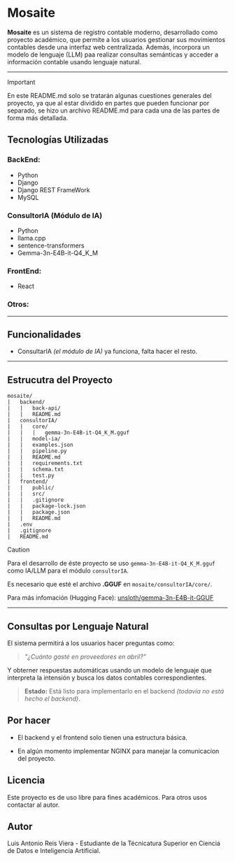 # Mosaite

**Mosaite** es un sistema de registro contable moderno, desarrollado como proyecto académico, que permite a los usuarios gestionar sus movimientos contables desde una interfaz web centralizada. Además, incorpora un modelo de lenguaje (LLM) paa realizar consultas semánticas y acceder a información contable usando lenguaje natural.

---

>[!IMPORTANT]
> En este README.md solo se tratarán algunas cuestiones generales del proyecto, ya que al estar dividido en partes que pueden funcionar por separado, se hizo un archivo README.md para cada una de las partes de forma más detallada.

## Tecnologías Utilizadas

### BackEnd:

- Python 
- Django 
- Django REST FrameWork
- MySQL

### ConsultorIA (Módulo de IA)

- Python
- llama.cpp
- sentence-transformers
- Gemma-3n-E4B-it-Q4_K_M

### FrontEnd:

- React

### Otros:

---

## Funcionalidades

- ConsultarIA _(el módulo de IA)_ ya funciona, falta hacer el resto.

---

## Estrucutra del Proyecto

```
mosaite/
|   backend/
|   |   back-api/
|   |   README.md
|   consultorIA/
|   |   core/
|   |   |   gemma-3n-E4B-it-Q4_K_M.gguf
|   |   model-ia/
|   |   examples.json
|   |   pipeline.py
|   |   README.md
|   |   requirements.txt
|   |   schema.txt
|   |   test.py
|   frontend/
|   |   public/
|   |   src/
|   |   .gitignore
|   |   package-lock.json
|   |   package.json
|   |   README.md
|   .env
|   .gitignore
|   README.md
```

>[!CAUTION]
> Para el desarrollo de éste proyecto se uso `gemma-3n-E4B-it-Q4_K_M.gguf` como IA/LLM para el módulo `consultorIA`.
>
> Es necesario que esté el archivo **.GGUF** en `mosaite/consultorIA/core/`.
>
> Para más infomación (Hugging Face): [unsloth/gemma-3n-E4B-it-GGUF](https://huggingface.co/unsloth/gemma-3n-E4B-it-GGUF)

---

## Consultas por Lenguaje Natural

El sistema permitirá a los usuarios hacer preguntas como:

> _"¿Cuánto gasté en proveedores en abril?"_

Y obterner respuestas automáticas usando un modelo de lenguaje que interpreta la intensión y busca los datos contables correspondientes.

> **Estado:** Está listo para implementarlo en el backend _(todavía no está hecho el backend)_.

## Por hacer

- El backend y el frontend solo tienen una estructura básica.

- En algún momento implementar NGINX para manejar la comunicacíon del proyecto.

## Licencia

Este proyecto es de uso libre para fines académicos. Para otros usos contactar al autor.

## Autor

Luis Antonio Reis Viera - Estudiante de la Técnicatura Superior en Ciencia de Datos e Inteligencia Artificial.